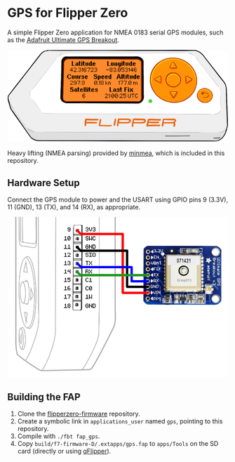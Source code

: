# GPS for Flipper Zero

A simple Flipper Zero application for NMEA 0183 serial GPS modules, such as the [Adafruit Ultimate GPS Breakout].

![ui](ui.png)

Heavy lifting (NMEA parsing) provided by [minmea], which is included in this repository.

## Hardware Setup

Connect the GPS module to power and the USART using GPIO pins 9 (3.3V), 11 (GND), 13 (TX), and 14 (RX), as appropriate.

![wiring](wiring.png)

## Building the FAP

1. Clone the [flipperzero-firmware] repository.
2. Create a symbolic link in `applications_user` named `gps`, pointing to this repository.
3. Compile with `./fbt fap_gps`.
4. Copy `build/f7-firmware-D/.extapps/gps.fap` to `apps/Tools` on the SD card (directly or using [qFlipper]).

[Adafruit Ultimate GPS Breakout]: https://www.adafruit.com/product/746
[minmea]: https://github.com/kosma/minmea
[flipperzero-firmware]: https://github.com/flipperdevices/flipperzero-firmware
[qFlipper]: https://flipperzero.one/update
